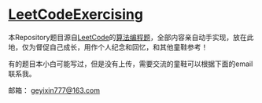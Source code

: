 # [LeetCodeExercising](https://github.com/geyixin/LeetCodeExercising)
本Repository题目源自[LeetCode](https://leetcode-cn.com)的[算法编程题](https://leetcode-cn.com/problemset/algorithms)，全部内容亲自动手实现，放在此地，仅为督促自己成长，用作个人纪念和回忆，和其他童鞋参考！

有的题目本小白可能写过，但是没有上传，需要交流的童鞋可以根据下面的email联系我。

邮箱：
geyixin777@163.com
